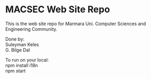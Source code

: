 # MACSEC Web Site Repo 

This is the web site repo for Marmara Uni. Computer Sciences and Engineering Community.

Done by:\
	Suleyman Keles\
	G. Bilge Dal

To run on your local:\
	npm install i18n\
	npm start
